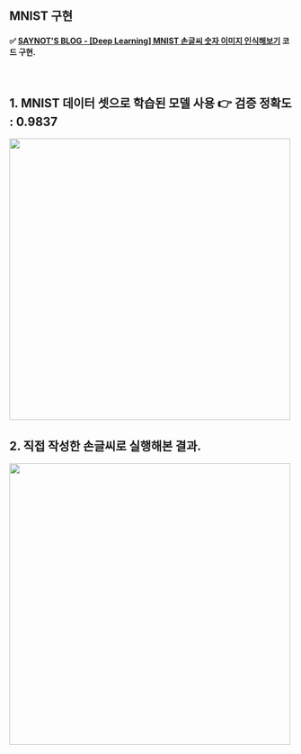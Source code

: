 ## MNIST 구현

#### ✅ [SAYNOT'S BLOG - [Deep Learning] MNIST 손글씨 숫자 이미지 인식해보기](https://saynot.tistory.com/entry/Deep-Learning-MNIST-%EC%86%90%EA%B8%80%EC%94%A8-%EC%88%AB%EC%9E%90-%EC%9D%B4%EB%AF%B8%EC%A7%80-%EC%9D%B8%EC%8B%9D%ED%95%B4%EB%B3%B4%EA%B8%B0) 코드 구현.

<br>

## 1. MNIST 데이터 셋으로 학습된 모델 사용 👉 검증 정확도 : 0.9837

<img src="https://user-images.githubusercontent.com/53934639/160542179-ed0bba6c-2832-405d-a717-3bfa78eed8c2.png" style="width:500px">

<br>

## 2. 직접 작성한 손글씨로 실행해본 결과.
<img src="https://user-images.githubusercontent.com/53934639/160542058-42f737f2-7b28-452f-9eae-93e22ad146f9.png" style="width:500px">

